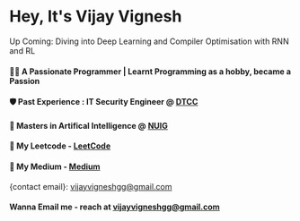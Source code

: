 # Hey, It's Vijay Vignesh

Up Coming: Diving into Deep Learning and Compiler Optimisation with RNN and RL

#### 👨‍💻 A Passionate Programmer | Learnt Programming as a hobby, became a Passion
#### 🛡️ Past Experience : IT Security Engineer @ [DTCC](https://www.dtcc.com/)
#### 🧠 Masters in Artifical Intelligence @ [NUIG](https://www.universityofgalway.ie/)
#### 💾 My Leetcode - [LeetCode](https://leetcode.com/vijayvigneshgg/)
#### 📘 My Medium - [Medium](https://medium.com/@vijayvigneshgg)

{contact email}: vijayvigneshgg@gmail.com
#### Wanna Email me - reach at vijayvigneshgg@gmail.com

